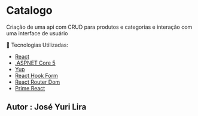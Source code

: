 # Catalogo

Criação de uma api com CRUD para produtos e categorias e interação com uma interface de usuário

🚀 Tecnologias Utilizadas:

- [React](https://pt-br.reactjs.org/)
- [.ASPNET Core 5](https://docs.microsoft.com/pt-br/dotnet/)
- [Yup](https://github.com/jquense/yup)
- [React Hook Form](https://react-hook-form.com/)
- [React Router Dom](https://reactrouter.com/web/guides/quick-start)
- [Prime React](https://www.primefaces.org/primereact/)

## Autor : José Yuri Lira
